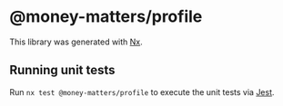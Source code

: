 # @money-matters/profile

This library was generated with [Nx](https://nx.dev).

## Running unit tests

Run `nx test @money-matters/profile` to execute the unit tests via [Jest](https://jestjs.io).

